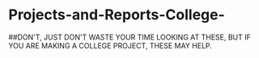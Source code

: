# Projects-and-Reports-College-

##DON'T, JUST DON'T WASTE YOUR TIME LOOKING AT THESE, BUT IF YOU ARE MAKING A COLLEGE PROJECT, THESE MAY HELP.
